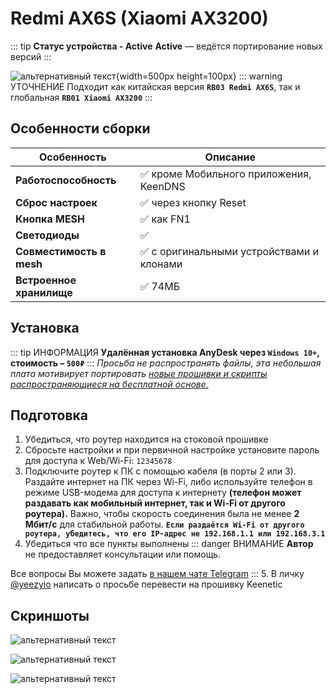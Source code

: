 # Redmi AX6S (Xiaomi AX3200) <Badge type="keenetic" text="4.1.7" />

::: tip **Статус устройства - Active**
**Active** — ведётся портирование новых версий
:::

![альтернативный текст](/assets/images/wiki/guides/ax6s/ax6s.png){width=500px height=100px}
::: warning УТОЧНЕНИЕ
Подходит как китайская версия **`RB03 Redmi AX6S`**, так и глобальная **`RB01 Xiaomi AX3200`**
:::

## Особенности сборки

| Особенность              | Описание                                  |
| ------------------------ | ----------------------------------------- |
| **Работоспособность**    | ✅ кроме Мобильного приложения, KeenDNS   |
| **Сброс настроек**       | ✅ через кнопку Reset                     |
| **Кнопка MESH**          | ✅ как FN1                                |
| **Светодиоды**           | ✅                                        |
| **Совместимость в mesh** | ✅ с оригинальными устройствами и клонами |
| **Встроенное хранилище** | ✅ 74МБ                                   |

## Установка

::: tip ИНФОРМАЦИЯ
**Удалённая установка AnyDesk через `Windows 10+`, стоимость – `500₽`**
:::
_Просьба не распространять файлы, эта небольшая плата мотивирует
портировать [новые прошивки и скрипты распространяющиеся на бесплатной основе.](https://t.me/keen_prt/4)_

## Подготовка

1. Убедиться, что роутер находится на стоковой прошивке
2. Сбросьте настройки и при первичной настройке установите пароль для доступа к Web/Wi-Fi: `12345678`
3. Подключите роутер к ПК с помощью кабеля (в порты 2 или 3). Раздайте интернет на ПК через Wi-Fi, либо используйте телефон в режиме USB-модема для доступа к интернету **(телефон может раздавать как мобильный интернет, так и Wi-Fi от другого роутера).** Важно, чтобы скорость соединения была не менее **2 Мбит/с** для стабильной работы. **`Если раздаётся Wi-Fi от другого роутера, убедитесь, что его IP-адрес не 192.168.1.1 или 192.168.3.1`**
4. Убедиться что все пункты выполнены
::: danger ВНИМАНИЕ
**Автор** не предоставляет консультации или помощь.

Все вопросы Вы можете задать [в нашем чате Telegram](https://t.me/keen_prt_chat)
:::
5. В личку [@yeezyio](https://t.me/yeezyio) написать о просьбе перевести на прошивку Keenetic

## Скриншоты

![альтернативный текст](/assets/images/wiki/guides/ax6s/1.png)

![альтернативный текст](/assets/images/wiki/guides/ax6s/2.png)

![альтернативный текст](/assets/images/wiki/guides/ax6s/3.png)
